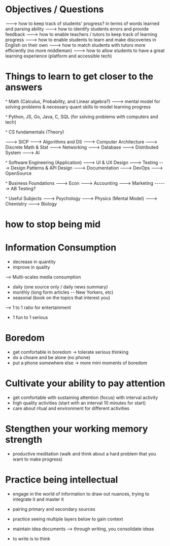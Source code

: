 # Objectives / Questions
---> how to keep track of students' progress? in terms of words learned and parsing ability
---> how to identify students errors and provide feedback
---> how to enable teachers / tutors to keep track of learning progress
---> how to enable students to learn and make discoveries in English on their own
---> how to match students with tutors more efficiently (no more middleman)
---> how to allow students to have a great learning experience (platform and accessible tech)

# Things to learn to get closer to the answers
^ Math (Calculus, Probability, and Linear algebra?) 
---> mental model for solving problems & necessary quant skills to model learning progress

^ Python, JS, Go, Java, C, SQL (for solving problems with computers and tech)

^ CS fundamentals (Theory)

---> SICP
---> Algorithms and DS
---> Computer Architecture
---> Discrete Math & Stat
---> Networking
---> Database
---> Distributed System
---> AI

^ Software Engineering (Application)
---> UI & UX Design
---> Testing
---> Design Patterns & API Design
---> Documentation
---> DevOps
---> OpenSource


^ Business Foundations
---> Econ
---> Accounting
---> Marketing
------> AB Testing?

^ Useful Subjects
---> Psychology
---> Physics (Mental Model)
---> Chemistry 
---> Biology


# how to stop being mid

# Information Consumption

- decrease in quantity
- improve in quality

--> Multi-scales media consumption

- daily (one source only / daily news summary)
- monthly (long form articles -- New Yorkers, etc)
- seasonal (book on the topics that interest you)

--> 1 to 1 ratio for entertainment

- 1 fun to 1 serious

# Boredom

- get comfortable in boredom  -> tolerate serious thinking
- do a choare and be alone (no phone)
- put a phone somewhere else -> more mini moments of boredom

# Cultivate your ability to pay attention

- get comfortable with sustaining attention (focus) with interval activity
- high quality activities (start with an interval 10 minutes for start)
- care about ritual and environment for different activities

# Stengthen your working memory strength

- productive meditation (walk and think about a hard problem that you want to make progress)

# Practice being intellectual

- engage in the world of information to draw out nuances, trying to integrate it and master it

- pairing primary and secondary sources 

- practice seeing multiple layers below to gain context

- maintain idea documents --> through writing, you consolidate ideas

- to write is to think
















